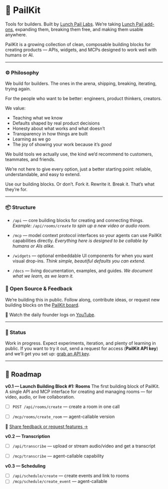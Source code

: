 # 🧰 PailKit

Tools for builders. Built by [Lunch Pail Labs](https://www.lunchpaillabs.com).
We’re taking [Lunch Pail add-ons](https://addons.lunchpaillabs.com), expanding them, breaking them free, and making them usable anywhere.

PailKit is a growing collection of clean, composable building blocks for creating products —  APIs, widgets, and MCPs designed to work well with humans or AI.


---

### ⚙️ Philosophy

We build for builders. The ones in the arena, shipping, breaking, iterating, trying again.

For the people who want to be better: engineers, product thinkers, creators.

We value:

* Teaching what we know
* Defaults shaped by real product decisions
* Honesty about what works and what doesn’t
* Transparency in how things are built
* Learning as we go
* The joy of showing your work because it’s *good*


We build tools we actually use, the kind we’d recommend to customers, teammates, and friends.

We’re not here to give every option, just a better starting point: reliable, understandable, and easy to extend.

Use our building blocks. Or don’t. Fork it. Rewrite it. Break it. That’s what they’re for.

---

### 📦 Structure

* `/api` — core building blocks for creating and connecting things.
  *Example: `/api/rooms/create` to spin up a new video or audio room.*

* `/mcp` — model context protocol interfaces so your agents can use PailKit capabilities directly.
  *Everything here is designed to be callable by humans or AIs alike.*

* `/widgets` — optional embeddable UI components for when you want visual drop-ins.
  *Think simple, beautiful defaults you can extend.*

* `/docs` — living documentation, examples, and guides.
  *We document what we learn, as we learn it.*


### 🧩 Open Source & Feedback

We’re building this in public.
Follow along, contribute ideas, or request new building blocks on the [PailKit board](https://lunchpaillabs.canny.io/feature-requests?selectedCategory=pailkit).


🎥 Watch the daily founder logs on [YouTube](https://youtube.com/playlist?list=PLtYkNv-KJw4bjT1bErr4RzEoyOYdOsRZX&si=zLYM-xUE-Tlw6ePG).

---

### 🚧 Status

Work in progress. Expect experiments, iteration, and plenty of learning in public. If you want to try it out, send a request for access (**PailKit API key**) and we’ll get you set up: [grab an API key](mailto:help@lunchpaillabs.com?subject=PailKit%20API%20Key%20Request).

---

## 🚀 Roadmap

**v0.1 — Launch Building Block #1: Rooms**
The first building block of PailKit.
A single API and MCP interface for creating and managing rooms — for video, audio, or live collaboration.

* [ ] `POST /api/rooms/create` — create a room in one call
* [ ] `/mcp/rooms/create_room` — agent-callable version


🔗 [Share feedback or request features →](https://lunchpaillabs.canny.io/feature-requests?selectedCategory=pailkit)


**v0.2 — Transcription**

* [ ] `/api/transcribe` — upload or stream audio/video and get a transcript
* [ ] `/mcp/transcribe` — agent-callable capability



**v0.3 — Scheduling**

* [ ] `/api/schedule/create` — create events and link to rooms
* [ ] `/mcp/schedule/create_event` — agent-callable
